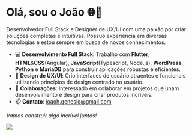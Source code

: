 # Olá, sou o João 🌐🎨
Desenvolvedor Full Stack e Designer de UX/UI com uma paixão por criar soluções completas e intuitivas. Possuo experiência em diversas tecnologias e estou sempre em busca de novos conhecimentos.

- 💻 **Desenvolvimento Full Stack**: Trabalho com **Flutter**, **HTML**&**CSS**(Angular), **JavaScript**(Typescript, Node.js), **WordPress**, **Python** e **MariaDB** para construir aplicações robustas e eficientes.
- 🎨 **Design de UX/UI**: Crio interfaces de usuário atraentes e funcionais utilizando princípios de design centrado no usuário.
- 👯 **Colaborações**: Interessado em colaborar em projetos que unam desenvolvimento e design para criar produtos incríveis.
- 📫 **Contato**: [joaoh.genesio@gmail.com](mailto:joaoh.genesio@gmail.com)

*Vamos construir algo incrível juntos!*

<picture>
  <source
    srcset="https://github-readme-stats.vercel.app/api?username=johegenesio&show_icons=true&theme=dark"
    media="(prefers-color-scheme: dark)"
  />
  <source
    srcset="https://github-readme-stats.vercel.app/api?username=johegenesio&show_icons=true&theme=dark&title_color=ffffff&text_color=cccccc&icon_color=4E7DC5&hide_border=true&border_radius=16&ring_color=4E7DC5&card_width=525&line_height=32&locale=pt-br"
    media="(prefers-color-scheme: light), (prefers-color-scheme: no-preference)"
  />
  <img src="https://github-readme-stats.vercel.app/api?username=johegenesio&show_icons=true" />
</picture>
